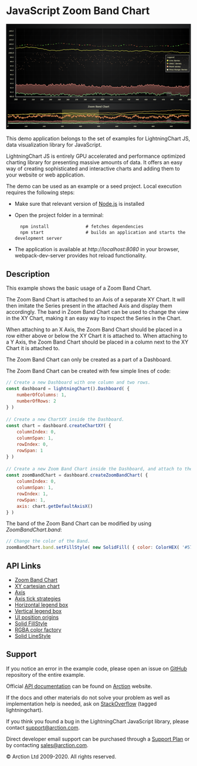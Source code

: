 # JavaScript Zoom Band Chart

![JavaScript Zoom Band Chart](zoomBandChart.png)

This demo application belongs to the set of examples for LightningChart JS, data visualization library for JavaScript.

LightningChart JS is entirely GPU accelerated and performance optimized charting library for presenting massive amounts of data. It offers an easy way of creating sophisticated and interactive charts and adding them to your website or web application.

The demo can be used as an example or a seed project. Local execution requires the following steps:

- Make sure that relevant version of [Node.js](https://nodejs.org/en/download/) is installed
- Open the project folder in a terminal:

        npm install              # fetches dependencies
        npm start                # builds an application and starts the development server

- The application is available at *http://localhost:8080* in your browser, webpack-dev-server provides hot reload functionality.


## Description

This example shows the basic usage of a Zoom Band Chart.

The Zoom Band Chart is attached to an Axis of a separate XY Chart. It will then imitate the Series present in the attached Axis and display them accordingly. The band in Zoom Band Chart can be used to change the view in the XY Chart, making it an easy way to inspect the Series in the Chart.

When attaching to an X Axis, the Zoom Band Chart should be placed in a row either above or below the XY Chart it is attached to.
When attaching to a Y Axis, the Zoom Band Chart should be placed in a column next to the XY Chart it is attached to.

The Zoom Band Chart can only be created as a part of a Dashboard.

The Zoom Band Chart can be created with few simple lines of code:

```javascript
// Create a new Dashboard with one column and two rows.
const dashboard = lightningChart().Dashboard( {
    numberOfColumns: 1,
    numberOfRows: 2
} )

// Create a new ChartXY inside the Dashboard.
const chart = dashboard.createChartXY( {
    columnIndex: 0,
    columnSpan: 1,
    rowIndex: 0,
    rowSpan: 1
} )

// Create a new Zoom Band Chart inside the Dashboard, and attach to the X Axis of the XY Chart created before.
const zoomBandChart = dashboard.createZoomBandChart( {
    columnIndex: 0,
    columnSpan: 1,
    rowIndex: 1,
    rowSpan: 1,
    axis: chart.getDefaultAxisX()
} )
```

The band of the Zoom Band Chart can be modified by using *ZoomBandChart.band*:

```javascript
// Change the color of the Band.
zoomBandChart.band.setFillStyle( new SolidFill( { color: ColorHEX( '#57a2' ) } ) )
```


## API Links

* [Zoom Band Chart]
* [XY cartesian chart]
* [Axis]
* [Axis tick strategies]
* [Horizontal legend box]
* [Vertical legend box]
* [UI position origins]
* [Solid FillStyle]
* [RGBA color factory]
* [Solid LineStyle]


## Support

If you notice an error in the example code, please open an issue on [GitHub][0] repository of the entire example.

Official [API documentation][1] can be found on [Arction][2] website.

If the docs and other materials do not solve your problem as well as implementation help is needed, ask on [StackOverflow][3] (tagged lightningchart).

If you think you found a bug in the LightningChart JavaScript library, please contact support@arction.com.

Direct developer email support can be purchased through a [Support Plan][4] or by contacting sales@arction.com.

[0]: https://github.com/Arction/
[1]: https://www.arction.com/lightningchart-js-api-documentation/
[2]: https://www.arction.com
[3]: https://stackoverflow.com/questions/tagged/lightningchart
[4]: https://www.arction.com/support-services/

© Arction Ltd 2009-2020. All rights reserved.


[Zoom Band Chart]: https://www.arction.com/lightningchart-js-api-documentation/v3.1.0/classes/zoombandchart.html
[XY cartesian chart]: https://www.arction.com/lightningchart-js-api-documentation/v3.1.0/classes/chartxy.html
[Axis]: https://www.arction.com/lightningchart-js-api-documentation/v3.1.0/classes/axis.html
[Axis tick strategies]: https://www.arction.com/lightningchart-js-api-documentation/v3.1.0/globals.html#axistickstrategies
[Horizontal legend box]: https://www.arction.com/lightningchart-js-api-documentation/v3.1.0/globals.html#legendboxbuilders.horizontallegendbox
[Vertical legend box]: https://www.arction.com/lightningchart-js-api-documentation/v3.1.0/globals.html#legendboxbuilders.verticallegendbox
[UI position origins]: https://www.arction.com/lightningchart-js-api-documentation/v3.1.0/globals.html#uiorigins
[Solid FillStyle]: https://www.arction.com/lightningchart-js-api-documentation/v3.1.0/classes/solidfill.html
[RGBA color factory]: https://www.arction.com/lightningchart-js-api-documentation/v3.1.0/globals.html#colorrgba
[Solid LineStyle]: https://www.arction.com/lightningchart-js-api-documentation/v3.1.0/classes/solidline.html

